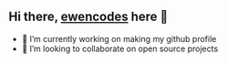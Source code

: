 ## Hi there, <a href="https://rouloisewen.fr">ewencodes</a> here 👋

<!--
- 🔭 I’m currently working on ...
- 🌱 I’m currently learning ...
-->

- 🔭 I’m currently working on making my github profile
- 💪 I’m looking to collaborate on open source projects
<!--
- 🤔 I’m looking for help with ...
- 💬 Ask me about ...
- 📫 How to reach me: ...
- 😄 Pronouns: ...
- ⚡ Fun fact: ...

**ewencodes/ewencodes** is a ✨ _special_ ✨ repository because its `README.md` (this file) appears on your GitHub profile.

Here are some ideas to get you started:

- 🔭 I’m currently working on ...
- 🌱 I’m currently learning ...
- 👯 I’m looking to collaborate on ...
- 🤔 I’m looking for help with ...
- 💬 Ask me about ...
- 📫 How to reach me: ...
- 😄 Pronouns: ...
- ⚡ Fun fact: ...
-->
